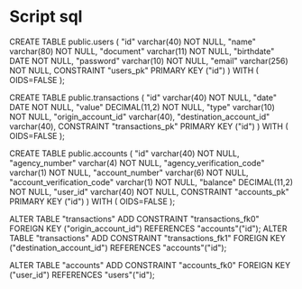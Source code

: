 # Script sql

CREATE TABLE public.users (
	"id" varchar(40) NOT NULL,
	"name" varchar(80) NOT NULL,
	"document" varchar(11) NOT NULL,
	"birthdate" DATE NOT NULL,
	"password" varchar(10) NOT NULL,
	"email" varchar(256) NOT NULL,
	CONSTRAINT "users_pk" PRIMARY KEY ("id")
) WITH (
  OIDS=FALSE
);

CREATE TABLE public.transactions (
	"id" varchar(40) NOT NULL,
	"date" DATE NOT NULL,
	"value" DECIMAL(11,2) NOT NULL,
	"type" varchar(10) NOT NULL,
	"origin_account_id" varchar(40),
	"destination_account_id" varchar(40),
	CONSTRAINT "transactions_pk" PRIMARY KEY ("id")
) WITH (
  OIDS=FALSE
);

CREATE TABLE public.accounts (
	"id" varchar(40) NOT NULL,
	"agency_number" varchar(4) NOT NULL,
	"agency_verification_code" varchar(1) NOT NULL,
	"account_number" varchar(6) NOT NULL,
	"account_verification_code" varchar(1) NOT NULL,
	"balance" DECIMAL(11,2) NOT NULL,
	"user_id" varchar(40) NOT NULL,
	CONSTRAINT "accounts_pk" PRIMARY KEY ("id")
) WITH (
  OIDS=FALSE
);

ALTER TABLE "transactions" ADD CONSTRAINT "transactions_fk0" FOREIGN KEY ("origin_account_id") REFERENCES "accounts"("id");
ALTER TABLE "transactions" ADD CONSTRAINT "transactions_fk1" FOREIGN KEY ("destination_account_id") REFERENCES "accounts"("id");

ALTER TABLE "accounts" ADD CONSTRAINT "accounts_fk0" FOREIGN KEY ("user_id") REFERENCES "users"("id");

